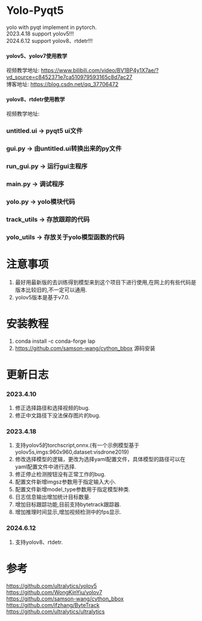 # Yolo-Pyqt5

yolo with pyqt implement in pytorch.  
2023.4.18 support yolov5!!!  
2024.6.12 support yolov8、rtdetr!!!

#### yolov5、yolov7使用教学
视频教学地址: https://www.bilibili.com/video/BV1BP4y1X7ae/?vd_source=c8452371e7ca510979593165c8d7ac27  
博客地址: https://blog.csdn.net/qq_37706472

#### yolov8、rtdetr使用教学
视频教学地址: 

### untitled.ui -> pyqt5 ui文件  
### gui.py -> 由untitled.ui转换出来的py文件
### run_gui.py -> 运行gui主程序
### main.py -> 调试程序
### yolo.py -> yolo模块代码
### track_utils -> 存放跟踪的代码
### yolo_utils -> 存放关于yolo模型函数的代码

# 注意事项
1. 最好用最新版的去训练得到模型来到这个项目下进行使用,在网上的有些代码是版本比较旧的,不一定可以通用.
2. yolov5版本是基于v7.0.

# 安装教程
1. conda install -c conda-forge lap  
2. https://github.com/samson-wang/cython_bbox 源码安装

# 更新日志
### 2023.4.10
1. 修正选择路径和选择视频的bug.
2. 修正中文路径下没法保存图片的bug.

### 2023.4.18
1. 支持yolov5的torchscript,onnx.(有一个示例模型基于yolov5s,imgs:960x960,dataset:visdrone2019)
2. 修改选择模型的逻辑，更改为选择yaml配置文件，具体模型的路径可以在yaml配置文件中进行选择.
3. 修正停止检测按钮没有正常工作的bug.
4. 配置文件新增imgsz参数用于指定输入大小.
5. 配置文件新增model_type参数用于指定模型种类.
6. 日志信息输出增加统计目标数量.
7. 增加目标跟踪功能,目前支持bytetrack跟踪器.
8. 增加推理时间显示,增加视频检测中的fps显示.

### 2024.6.12
1. 支持yolov8、rtdetr.

# 参考
https://github.com/ultralytics/yolov5  
https://github.com/WongKinYiu/yolov7  
https://github.com/samson-wang/cython_bbox  
https://github.com/ifzhang/ByteTrack  
https://github.com/ultralytics/ultralytics  